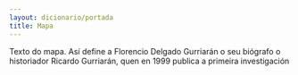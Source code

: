 ```yaml
---
layout: dicionario/portada
title: Mapa
---
```


Texto do mapa. Así define a Florencio Delgado Gurriarán o seu biógrafo o historiador Ricardo Gurriarán, quen en 1999 publica a primeira investigación
